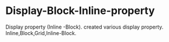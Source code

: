 # Display-Block-Inline-property
Display property (Inline -Block).
created various display property.
Inline,Block,Grid,Inline-Block.
